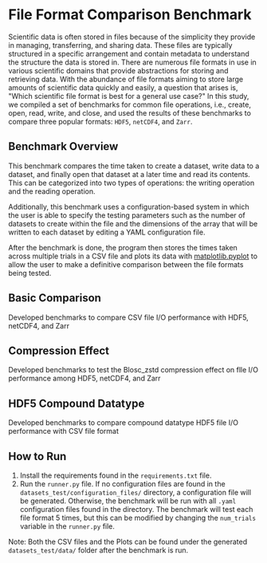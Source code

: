 # File Format Comparison Benchmark

Scientific data is often stored in files because of the simplicity they provide in managing, transferring, and sharing
data. These files are typically structured in a specific arrangement and contain metadata to understand the structure
the data is stored in. There are numerous file formats in use in various scientific domains that provide abstractions
for storing and retrieving data. With the abundance of file formats aiming to store large amounts of scientific data
quickly and easily,
a question that arises is, "Which scientific file format is best for a general use case?"
In this study, we compiled a set of benchmarks for common file operations, i.e., create, open, read, write, and close,
and used the results of these benchmarks to compare three popular formats: `HDF5`, `netCDF4`, and `Zarr`.

## Benchmark Overview

This benchmark compares the time taken to create a dataset, write data to a dataset, and finally open that dataset at a
later time and read its contents. This can be categorized into two types of operations: the writing operation and the
reading operation.

Additionally, this benchmark uses a configuration-based system in which the user is able to specify the testing
parameters such as the number of datasets to create within the file and the dimensions of the array that will be written
to each dataset by editing a YAML configuration file.

After the benchmark is done, the program then stores the times taken across multiple trials in a CSV file and plots its
data with [matplotlib.pyplot](https://github.com/matplotlib/matplotlib) to allow the user to make a definitive
comparison between the file formats being tested.

## Basic Comparison
Developed benchmarks to compare CSV file I/O performance with HDF5, netCDF4, and Zarr

## Compression Effect
Developed benchmarks to test the Blosc_zstd compression effect on flle I/O performance among HDF5, netCDF4, and Zarr

## HDF5 Compound Datatype
Developed benchmarks to compare compound datatype HDF5 file I/O performance with CSV file format

## How to Run

1. Install the requirements found in the `requirements.txt` file.
2. Run the `runner.py` file. If no configuration files are found in the `datasets_test/configuration_files/` directory,
   a configuration file will be generated. Otherwise, the benchmark will be run with all `.yaml` configuration files
   found in the directory. The benchmark will test each file format 5 times, but this can be
   modified by changing the `num_trials` variable in the `runner.py` file.

Note: Both the CSV files and the Plots can be found under the generated `datasets_test/data/` folder after the benchmark
is
run.

